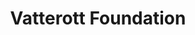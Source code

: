 ---
title: 'Vatterott Foundation'
slogan: 'Celebrating over 70 Years   Supporting St. Louis Non-Profits'
applybuttontext: 'Apply for a Grant'
focalareatitle: 'Our Focus Areas'
areatitleA: 'Educational Opportunities'
subfocalareaA: 'Catholic elementary and secondary education for disadvantaged youth'
areatitleB: >-
  Amelioration of<br/> 
  Sickness & Distress
subfocalareaB: 'Health care organizations that treat under-served populations'
areatitleC: >-
  Promotion of<br/>
  Public Welfare
subfocalareaC: 'Services for the poor and assisting mothers who choose life for unborn children'
areatitleD: 'Religious Advancement'
subfocalareaD: 'Religious orders that uphold a Catholic presence in low-income communities and provide spiritual services to those in need'
focalareabutton: 'Find Out Who We Help'
missionstatementtitle: 'Mission Statement'
missionstatement: >-
  'For the **amelioration of human poverty**, sickness, and distress, for the **advancement of education** science, and learning, for the **promotion of the public welfare** and for the **advancement of religion** and the realization of Christ's Kingdom on earth, all for the greater glory of God.'
missionbutton: 'See Our Current Trustees'
historytitle: 'Our History'
firsthistoryblockquote: >-
   To me, a home consecrated to <span style="font-variant: small-caps">God</span>, with all its members looking to Him for direction, **planning** together **playing** together, **praying** together...survives the years with joy. 
firsthistoryquote: "Established in 1948 by Charles F. and Joseph H. Vatterott, the Vatterott Foundation provides funding to non-profit organizations located in the greater St. Louis area that share in the family foundation's focus areas and mission."
blockquoteauthor: 'Charles F. Vatterott'
blockquoteauthortitle: 'Vatterott Foundation Co-Founder'
figures:
    - image: '/img/foundation-co-founder-joseph-vatterott.jpg'
      caption: 'Joseph H. Vatterott'
    - image: '/img/foundation-co-founder-charles-f-vatterott.jpg'
      caption: 'Charles F. Vatterott'
secondhistoryquoteA: 'During a time in which anti-racist dissent often resulted in perilous consequences, the Vatterott Foundation worked to preserve the dignity of all people. Since its first donation to the'
quotelinkA: 'Catholic Interracial Council'
secondhistoryquoteB: 'on October 27, 1948, the Vatterott Foundation remains a committed advocate in promoting racial justice.'
secondhistoryblockquote: >-
  Our home, while never destitute, was **poor but always happy**. Our parents insisted on us unselfishness and the blessings of poverty; dignity of men; the nobility of labor and--in full bloom--sense of responsibility.
thirdhistoryquoteA: 'For many years the Foundation supported the'
quotelinkB: 'Holy Angels School in Kinloch'
thirdhistoryquoteB: 'by contributing monthly to pay for the salary of the school principal. In that way, the Foundation has helped to maintain a Catholic presence in one of the most needy areas of St. Louis County.'
fourthhistoryquote: "Today the Vatterott Foundation Trustees work to keep the founders' humanitarian and religious spirit alive through their grant-making."
vfybheader: 'Vatterott Foundation Youth Board'
vfybquoteA: 'In 2000 the Vatterott Foundation extended its tradition of giving by forming the Vatterott Foundation Youth Board (VFYB). The Youth Board is comprised of Vatterott descendants aged 13 to 30 who are interested in giving back to their community in the spirit of their ancestors.'
vfybblockquote: 'I feel that **youthful** energy can lead to **success** as well as **opportunity**.'
vfybquoteB: 'In the spirit of the original foundation, the VFYB takes a unique approach to their grant making. The VFYB focuses on three core aspects of charity: family, community and active participation.'
vfybbutton: 'Learn More About VFYB'
applytitle: 'Apply Today'
applytext: 'We are accepting applications for grants now!'
applybutton: 'Apply for a Grant' 
---